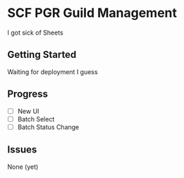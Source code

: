 # SCF PGR Guild Management

I got sick of Sheets

## Getting Started

Waiting for deployment I guess

## Progress

- &#x2610; New UI
- &#x2610; Batch Select
- &#x2610; Batch Status Change

## Issues

None (yet)
